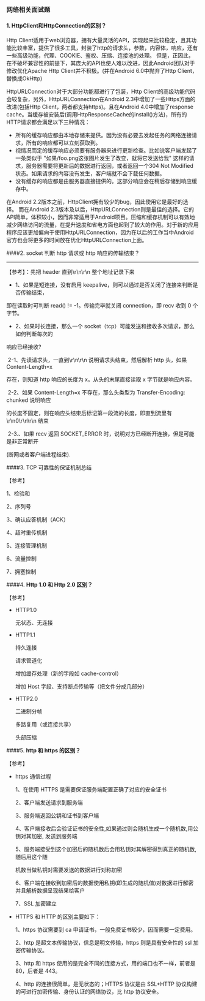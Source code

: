 ### 网络相关面试题

#### 1. HttpClient和HttpConnection的区别？

Http Client适用于web浏览器，拥有大量灵活的API，实现起来比较稳定，且其功能比较丰富，提供了很多工具，封装了http的请求头，参数，内容体，响应，还有一些高级功能，代理、COOKIE、鉴权、压缩、连接池的处理。 但是，正因此，在不破坏兼容性的前提下，其庞大的API也使人难以改进，因此Android团队对于修改优化Apache Http Client并不积极。(并在Android 6.0中抛弃了Http Client，替换成OkHttp)

HttpURLConnection对于大部分功能都进行了包装，Http Client的高级功能代码会较复杂，另外，HttpURLConnection在Android 2.3中增加了一些Https方面的改进(包括Http Client，两者都支持https)。且在Android 4.0中增加了response cache。当缓存被安装后(调用HttpResponseCache的install()方法)，所有的HTTP请求都会满足以下三种情况：

- 所有的缓存响应都由本地存储来提供。因为没有必要去发起任务的网络连接请求，所有的响应都可以立刻获取到。
- 视情况而定的缓存响应必须要有服务器来进行更新检查。比如说客户端发起了一条类似于 "如果/foo.png这张图片发生了改变，就将它发送给我" 这样的请求，服务器需要将更新后的数据进行返回，或者返回一个304 Not Modified状态。如果请求的内容没有发生，客户端就不会下载任何数据。
- 没有缓存的响应都是由服务器直接提供的。这部分响应会在稍后存储到响应缓存中。

在Android 2.2版本之前，HttpClient拥有较少的bug，因此使用它是最好的选择。 而在Android 2.3版本及以后，HttpURLConnection则是最佳的选择。它的API简单，体积较小，因而非常适用于Android项目。压缩和缓存机制可以有效地减少网络访问的流量，在提升速度和省电方面也起到了较大的作用。对于新的应用程序应该更加偏向于使用HttpURLConnection，因为在以后的工作当中Android官方也会将更多的时间放在优化HttpURLConnection上面。



####2. socket 判断 http 请求或 http 响应的传输结束？

****

【参考】：先把 header 直到\r\n\r\n 整个地址记录下来

- 1、如果是短连接，没有启用 keepalive，则可以通过是否关闭了连接来判断是否传输结束，

即在读取时可判断 read() != -1。传输完毕就关闭 connection，即 recv 收到 0 个字节。

- 2、如果时长连接，那么一个 socket（tcp）可能发送和接收多次请求，那么如何判断每次的

响应已经接收?

​		2-1、先读请求头，一直到\r\n\r\n 说明请求头结束，然后解析 http 头，如果 Content-Length=x

存在，则知道 http 响应的长度为 x。从头的末尾直接读取 x 字节就是响应内容。

​		2-2、如果 Content-Length=x 不存在，那么头类型为 Transfer-Encoding: chunked 说明响应

的长度不固定，则在响应头结束后标记第一段流的长度，即直到流里有\r\n0\r\n\r\n 结束

​		2-3.、如果 recv 返回 SOCKET_ERROR 时，说明对方已经断开连接，但是可能是非正常断开

(断网或者客户端进程结束).



####3. TCP 可靠性的保证机制总结

【参考】

1、检验和

2、序列号

3、确认应答机制（ACK） 

4、超时重传机制

5、连接管理机制

6、流量控制

7、拥塞控制



####4. **Http 1.0 和 Http 2.0 区别？**

【参考】

- HTTP1.0

  无状态、无连接

- HTTP1.1

  持久连接

  请求管道化

  增加缓存处理（新的字段如 cache-control）

  增加 Host 字段、支持断点传输等（把文件分成几部分）

- HTTP2.0

  二进制分帧

  多路复用（或连接共享）

  头部压缩



####5. **http 和 https 的区别？**

【参考】

- https 通信过程

  1、在使用 HTTPS 是需要保证服务端配置正确了对应的安全证书

  2、客户端发送请求到服务端

  3、服务端返回公钥和证书到客户端

  4、客户端接收后会验证证书的安全性,如果通过则会随机生成一个随机数,用公钥对其加密, 发送到服务端

  5、服务端接受到这个加密后的随机数后会用私钥对其解密得到真正的随机数,随后用这个随

  机数当做私钥对需要发送的数据进行对称加密

  6、客户端在接收到加密后的数据使用私钥(即生成的随机值)对数据进行解密并且解析数据呈现结果给客户

  7、SSL 加密建立

  

- HTTPS 和 HTTP 的区别主要如下：

  1、https 协议需要到 ca 申请证书，一般免费证书较少，因而需要一定费用。

  2、http 是超文本传输协议，信息是明文传输，https 则是具有安全性的 ssl 加密传输协议。

  3、http 和 https 使用的是完全不同的连接方式，用的端口也不一样，前者是 80，后者是 443。 

  4、http 的连接很简单，是无状态的；HTTPS 协议是由 SSL+HTTP 协议构建的可进行加密传输、身份认证的网络协议，比 http 协议安全。
